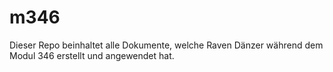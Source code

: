 # m346

Dieser Repo beinhaltet alle Dokumente, welche Raven Dänzer während dem Modul 346 erstellt und angewendet hat.
